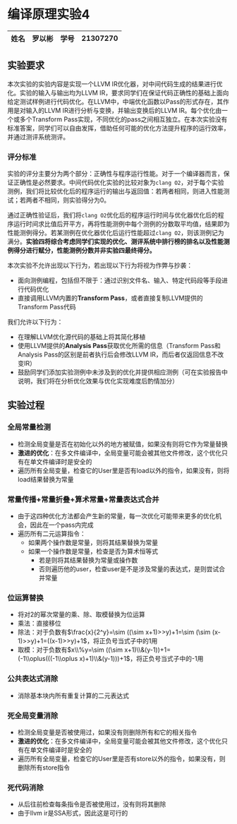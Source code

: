 # 编译原理实验4
|姓名|罗以彬|学号|21307270|
|---|---|---|---|

## 实验要求
本次实验的实验内容是实现一个LLVM IR优化器，对中间代码生成的结果进行优化。实验的输入与输出均为LLVM IR，要求同学们在保证代码正确性的基础上面向给定测试样例进行代码优化。在LLVM中，中端优化函数以Pass的形式存在，其作用是对输入的LLVM IR进行分析与变换，并输出变换后的LLVM IR。每个优化由一个或多个Transform Pass实现，不同优化的pass之间相互独立。在本次实验没有标准答案，同学们可以自由发挥，借助任何可能的优化方法提升程序的运行效率，并通过测评系统测评。

### 评分标准
实验的评分主要分为两个部分：正确性与程序运行性能。对于一个编译器而言，保证正确性是必然要求。中间代码优化实验的比较对象为`clang O2`，对于每个实验测例，我们将比较优化后的程序运行的输出与返回值：若两者相同，则进入性能测试；若两者不相同，则实验得分为0。

通过正确性验证后，我们将`clang O2`优化后的程序运行时间与优化器优化后的程序运行时间求比值后开平方，再将性能测例中每个测例的分数取平均值，结果即为性能测例得分。若某测例在优化器优化后运行性能超过`clang O2`，则该测例记为满分。**实验四将综合考虑同学们实现的优化、测评系统中排行榜的排名以及性能测例得分进行赋分，性能测例分数并非实验四最终得分。**

本次实验不允许出现以下行为，若出现以下行为将视为作弊与抄袭：

* 面向测例编程，包括但不限于：通过识别文件名、输入、特定代码段等手段进行代码优化
* 直接调用LLVM内置的**Transform Pass**，或者直接复制LLVM提供的Transform Pass代码

我们允许以下行为：

* 在理解LLVM优化源代码的基础上将其简化移植
* 使用LLVM提供的**Analysis Pass**获取优化所需的信息（Transform Pass和Analysis Pass的区别是前者执行后会修改LLVM IR，而后者仅返回信息不改变IR）
* 鼓励同学们添加实验测例中未涉及到的优化并提供相应测例（可在实验报告中说明，我们将在分析优化效果与优化实现难度后酌情加分）

## 实验过程
### 全局常量检测
- 检测全局变量是否在初始化以外的地方被赋值，如果没有则将它作为常量替换
- **激进的优化**：在多文件编译中，全局变量可能会被其他文件修改，这个优化只有在单文件编译时是安全的
- 遍历所有全局变量，检查它的User里是否有load以外的指令，如果没有，则将load结果替换为常量

### 常量传播+常量折叠+算术常量+常量表达式合并
- 由于这四种优化方法都会产生新的常量，每一次优化可能带来更多的优化机会，因此在一个pass内完成
- 遍历所有二元运算指令：
  - 如果两个操作数是常量，则将其结果替换为常量
  - 如果一个操作数是常量，检查是否为算术恒等式
    - 若是则将其结果替换为常量或操作数
    - 否则遍历他的user，检查user是不是涉及常量的表达式，是则尝试合并常量

### 位运算替换
- 将对2的幂次常量的乘、除、取模替换为位运算
- 乘法：直接移位
- 除法：对于负数有$\frac{x}{2^y}=\sim ((\sim x+1)>>y)+1=\sim (\sim (x-1)>>y)+1=((x-1)>>y)+1$，将正负号当式子中的1用
- 取模：对于负数有$x\\%y=\sim ((\sim x+1)\\&(y-1))+1=(-1\\oplus(((-1\\oplus x)+1)\\&(y-1)))+1$，将正负号当式子中的-1用

### 公共表达式消除
- 消除基本块内所有重复计算的二元表达式

### 死全局变量消除
- 检测全局变量是否被使用过，如果没有则删除所有和它的相关指令
- **激进的优化**：在多文件编译中，全局变量可能会被其他文件修改，这个优化只有在单文件编译时是安全的
- 遍历所有全局变量，检查它的User里是否有store以外的指令，如果没有，则删除所有store指令

### 死代码消除
- 从后往前检查每条指令是否被使用过，没有则将其删除
- 由于llvm ir是SSA形式，因此这是可行的
